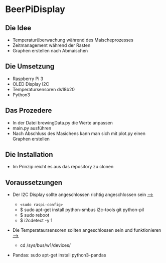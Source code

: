 # BeerPiDisplay
## Die Idee
* Temperaturüberwachung während des Maischeprozesses
* Zeitmanagement während der Rasten
* Graphen erstellen nach Abmaischen

## Die Umsetzung
* Raspberry Pi 3
* OLED Display I2C
* Temperatursensoren ds18b20 
* Python3

## Das Prozedere
* In der Datei brewingData.py die Werte anpassen
* main.py ausführen 
* Nach Abschluss des Masichens kann man sich mit plot.py einen Graphen erstellen

## Die Installation
* Im Prinzip reicht es aus das repository zu clonen

## Voraussetzungen
* Der I2C Display sollte angeschlossen richtig angeschlossen sein [-->](https://indibit.de/raspberry-pi-oled-display-128x64-mit-python-ansteuern-i2c/)
   * `<sudo raspi-config>`
   * $ sudo apt-get install python-smbus i2c-tools git python-pil
   * $ sudo reboot
   * $ i2cdetect -y 1
 
* Die Temperataursensoren sollten angeschlossen sein und funktionieren [-->](https://tutorials-raspberrypi.de/raspberry-pi-temperatur-mittels-sensor-messen/)
   * cd /sys/bus/w1/devices/
* Pandas: sudo apt-get install python3-pandas
